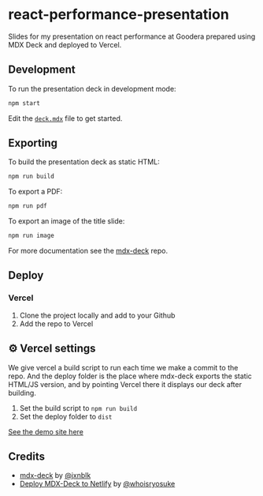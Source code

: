 # react-performance-presentation

Slides for my presentation on react performance at Goodera prepared using MDX
Deck and deployed to Vercel.

## Development

To run the presentation deck in development mode:

```sh
npm start
```

Edit the [`deck.mdx`](deck.mdx) file to get started.

## Exporting

To build the presentation deck as static HTML:

```sh
npm run build
```

To export a PDF:

```sh
npm run pdf
```

To export an image of the title slide:

```sh
npm run image
```

For more documentation see the [mdx-deck][] repo.

[mdx-deck]: https://github.com/jxnblk/mdx-deck

## Deploy

### Vercel

1. Clone the project locally and add to your Github
2. Add the repo to Vercel

## ⚙️ Vercel settings

We give vercel a build script to run each time we make a commit to the repo. And
the deploy folder is the place where mdx-deck exports the static HTML/JS
version, and by pointing Vercel there it displays our deck after building.

1. Set the build script to `npm run build`
1. Set the deploy folder to `dist`

[See the demo site here](https://react-performance-presentation.vercel.app/)

## Credits

- [mdx-deck](https://github.com/jxnblk/mdx-deck) by
  [@jxnblk](https://github.com/jxnblk)
- [Deploy MDX-Deck to Netlify](https://whoisryosuke.com/blog/2018/mdx-deck-on-netlify/)
  by [@whoisryosuke](https://github.com/whoisryosuke)
